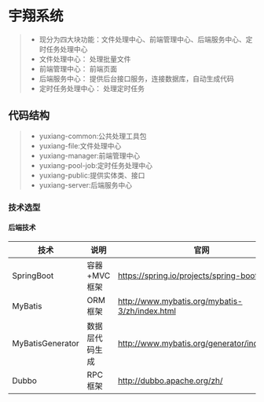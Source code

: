 # 宇翔系统
> - 现分为四大块功能：文件处理中心、前端管理中心、后端服务中心、定时任务处理中心
> - 文件处理中心： 处理批量文件
> - 前端管理中心： 前端页面
> - 后端服务中心： 提供后台接口服务，连接数据库，自动生成代码
> - 定时任务处理中心： 处理定时任务


## 代码结构
> - yuxiang-common:公共处理工具包
> - yuxiang-file:文件处理中心
> - yuxiang-manager:前端管理中心
> - yuxiang-pool-job:定时任务处理中心
> - yuxiang-public:提供实体类、接口
> - yuxiang-server:后端服务中心

### 技术选型

#### 后端技术

| 技术                 | 说明                | 官网                                           |
| -------------------- | ------------------- | ---------------------------------------------- |
| SpringBoot           | 容器+MVC框架        | https://spring.io/projects/spring-boot         |
| MyBatis              | ORM框架             | http://www.mybatis.org/mybatis-3/zh/index.html |
| MyBatisGenerator     | 数据层代码生成      | http://www.mybatis.org/generator/index.html    |
| Dubbo                | RPC框架            | http://dubbo.apache.org/zh/                    |
